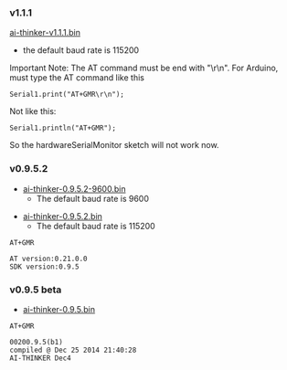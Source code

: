 ### v1.1.1

[ai-thinker-v1.1.1.bin](//i1.aprbrother.com/ai-thinker-v1.1.1.bin)
- the default baud rate is 115200

Important Note: The AT command must be end with "\\r\\n". For Arduino,
must type the AT command like this

`Serial1.print("AT+GMR\r\n");`

Not like this:

`Serial1.println("AT+GMR");`

So the hardwareSerialMonitor sketch will not work
    now.

### v0.9.5.2

  - [ai-thinker-0.9.5.2-9600.bin](//i1.aprbrother.com/ai-thinker-0.9.5.2-9600.bin?attname=)
    - The default baud rate is
    9600

<!-- end list -->

  - [ai-thinker-0.9.5.2.bin](//i1.aprbrother.com/ai-thinker-0.9.5.2.bin?attname=)
    - The default baud rate is 115200

<!-- end list -->

    AT+GMR

    AT version:0.21.0.0
    SDK version:0.9.5

### v0.9.5 beta

  - [ai-thinker-0.9.5.bin](//i1.aprbrother.com/ai-thinker-0.9.5.bin?attname=)

<!-- end list -->

    AT+GMR

    00200.9.5(b1)
    compiled @ Dec 25 2014 21:40:28
    AI-THINKER Dec4

